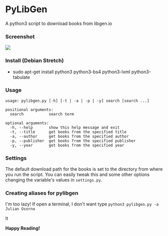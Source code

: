 # PyLibGen
A python3 script to download books from libgen.io

### Screenshot

![](https://i.imgur.com/FCLF4OQ.jpg)

### Install (Debian Stretch)

- sudo apt-get install python3 python3-bs4 python3-lxml python3-tabulate

### Usage

```
usage: pylibgen.py [-h] [-t | -a | -p | -y] search [search ...]

positional arguments:
  search           search term

optional arguments:
  -h, --help       show this help message and exit
  -t, --title      get books from the specified title
  -a, --author     get books from the specified author
  -p, --publisher  get books from the specified publisher
  -y, --year       get books from the specified year
```

### Settings

The default download path for the books is set to the directory from where you run the script. You can easily tweak this and some other options changing the variable's values in ``settings.py``.

### Creating aliases for pylibgen

I'm too lazy! If open a terminal, I don't want type ``python3 pylibgen.py -a Julian Osorno``

It

**Happy Reading!**
